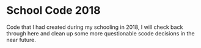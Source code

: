 # School Code 2018
 Code that I had created during my schooling in 2018, I will check back through here and clean up some more questionable scode decisions in the near future.

